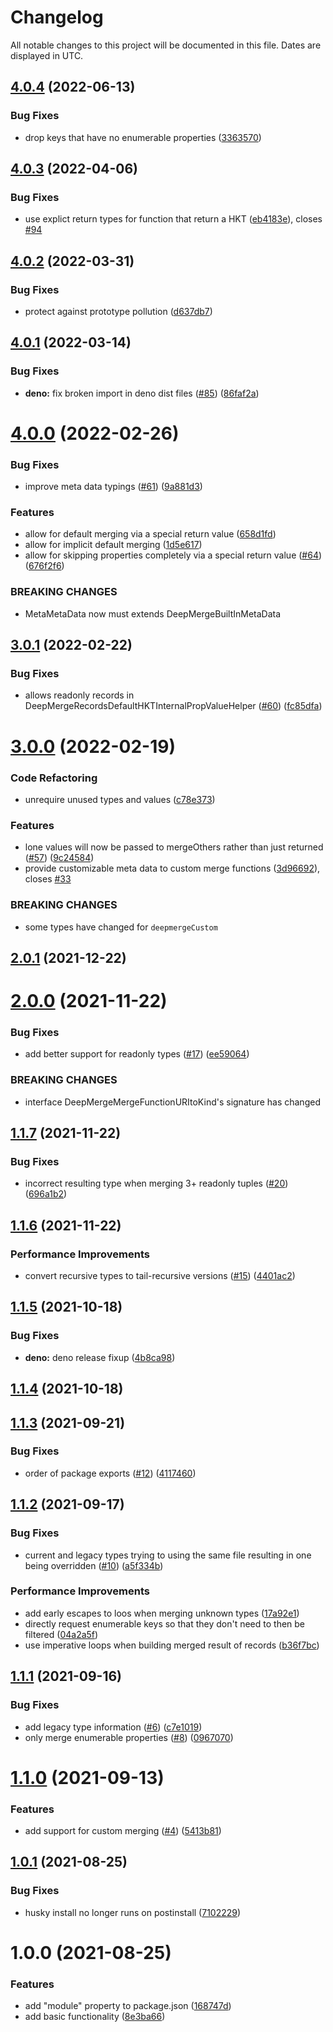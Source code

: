 # Changelog
All notable changes to this project will be documented in this file. Dates are displayed in UTC.

## [4.0.4](https://github.com/RebeccaStevens/deepmerge-ts/compare/v4.0.3...v4.0.4) (2022-06-13)


### Bug Fixes

* drop keys that have no enumerable properties ([3363570](https://github.com/RebeccaStevens/deepmerge-ts/commit/3363570fcc53488d22a2d4b778b558173c7ee5c9))

## [4.0.3](https://github.com/RebeccaStevens/deepmerge-ts/compare/v4.0.2...v4.0.3) (2022-04-06)


### Bug Fixes

* use explict return types for function that return a HKT ([eb4183e](https://github.com/RebeccaStevens/deepmerge-ts/commit/eb4183e5441ea8b36bbb8f24ffa38ba850eb389c)), closes [#94](https://github.com/RebeccaStevens/deepmerge-ts/issues/94)

## [4.0.2](https://github.com/RebeccaStevens/deepmerge-ts/compare/v4.0.1...v4.0.2) (2022-03-31)


### Bug Fixes

* protect against prototype pollution ([d637db7](https://github.com/RebeccaStevens/deepmerge-ts/commit/d637db7e4fb2bfb113cb4bc1c85a125936d7081b))

## [4.0.1](https://github.com/RebeccaStevens/deepmerge-ts/compare/v4.0.0...v4.0.1) (2022-03-14)


### Bug Fixes

* **deno:** fix broken import in deno dist files ([#85](https://github.com/RebeccaStevens/deepmerge-ts/issues/85)) ([86faf2a](https://github.com/RebeccaStevens/deepmerge-ts/commit/86faf2a047488be2fbb1ff6a1edd005b5d4670cb))

# [4.0.0](https://github.com/RebeccaStevens/deepmerge-ts/compare/v3.0.1...v4.0.0) (2022-02-26)


### Bug Fixes

* improve meta data typings ([#61](https://github.com/RebeccaStevens/deepmerge-ts/issues/61)) ([9a881d3](https://github.com/RebeccaStevens/deepmerge-ts/commit/9a881d3e55762da03b0d0f465d7e958d81fd0958))


### Features

* allow for default merging via a special return value ([658d1fd](https://github.com/RebeccaStevens/deepmerge-ts/commit/658d1fd454fe095e6c7f2be22ccf4823fe0ea6ef))
* allow for implicit default merging ([1d5e617](https://github.com/RebeccaStevens/deepmerge-ts/commit/1d5e617bc4980f64a75fa9da1397979b2310fc06))
* allow for skipping properties completely via a special return value ([#64](https://github.com/RebeccaStevens/deepmerge-ts/issues/64)) ([676f2f6](https://github.com/RebeccaStevens/deepmerge-ts/commit/676f2f6593d6baf0e1b31f29c83bac7c392e7ce2))


### BREAKING CHANGES

* MetaMetaData now must extends DeepMergeBuiltInMetaData

## [3.0.1](https://github.com/RebeccaStevens/deepmerge-ts/compare/v3.0.0...v3.0.1) (2022-02-22)


### Bug Fixes

* allows readonly records in DeepMergeRecordsDefaultHKTInternalPropValueHelper ([#60](https://github.com/RebeccaStevens/deepmerge-ts/issues/60)) ([fc85dfa](https://github.com/RebeccaStevens/deepmerge-ts/commit/fc85dfa0cc579de127c8458e808f81cbca84d090))

# [3.0.0](https://github.com/RebeccaStevens/deepmerge-ts/compare/v2.0.1...v3.0.0) (2022-02-19)


### Code Refactoring

* unrequire unused types and values ([c78e373](https://github.com/RebeccaStevens/deepmerge-ts/commit/c78e3736fe725008b745a302233afacb2155db94))


### Features

* lone values will now be passed to mergeOthers rather than just returned ([#57](https://github.com/RebeccaStevens/deepmerge-ts/issues/57)) ([9c24584](https://github.com/RebeccaStevens/deepmerge-ts/commit/9c245846f8afbd8bc0fbe2a28626e6461f41ea53))
* provide customizable meta data to custom merge functions ([3d96692](https://github.com/RebeccaStevens/deepmerge-ts/commit/3d96692386c363e3f4250b267cac1d78231457ff)), closes [#33](https://github.com/RebeccaStevens/deepmerge-ts/issues/33)


### BREAKING CHANGES

* some types have changed for `deepmergeCustom`

## [2.0.1](https://github.com/RebeccaStevens/deepmerge-ts/compare/v2.0.0...v2.0.1) (2021-12-22)

# [2.0.0](https://github.com/RebeccaStevens/deepmerge-ts/compare/v1.1.7...v2.0.0) (2021-11-22)


### Bug Fixes

* add better support for readonly types ([#17](https://github.com/RebeccaStevens/deepmerge-ts/issues/17)) ([ee59064](https://github.com/RebeccaStevens/deepmerge-ts/commit/ee5906448bcc0fabef2a2b8e215d4c309d30b4db))


### BREAKING CHANGES

* interface DeepMergeMergeFunctionURItoKind's signature has changed

## [1.1.7](https://github.com/RebeccaStevens/deepmerge-ts/compare/v1.1.6...v1.1.7) (2021-11-22)


### Bug Fixes

* incorrect resulting type when merging 3+ readonly tuples ([#20](https://github.com/RebeccaStevens/deepmerge-ts/issues/20)) ([696a1b2](https://github.com/RebeccaStevens/deepmerge-ts/commit/696a1b21ce225e11e38ee9ef3b92a28cf3ed6a4c))

## [1.1.6](https://github.com/RebeccaStevens/deepmerge-ts/compare/v1.1.5...v1.1.6) (2021-11-22)


### Performance Improvements

* convert recursive types to tail-recursive versions ([#15](https://github.com/RebeccaStevens/deepmerge-ts/issues/15)) ([4401ac2](https://github.com/RebeccaStevens/deepmerge-ts/commit/4401ac2d1651093ab855d3d4bdf6c9628c0767ab))

## [1.1.5](https://github.com/RebeccaStevens/deepmerge-ts/compare/v1.1.4...v1.1.5) (2021-10-18)


### Bug Fixes

* **deno:** deno release fixup ([4b8ca98](https://github.com/RebeccaStevens/deepmerge-ts/commit/4b8ca9868de78228244b099dc2040c4cb16a649d))

## [1.1.4](https://github.com/RebeccaStevens/deepmerge-ts/compare/v1.1.3...v1.1.4) (2021-10-18)

## [1.1.3](https://github.com/RebeccaStevens/deepmerge-ts/compare/v1.1.2...v1.1.3) (2021-09-21)


### Bug Fixes

* order of package exports ([#12](https://github.com/RebeccaStevens/deepmerge-ts/issues/12)) ([4117460](https://github.com/RebeccaStevens/deepmerge-ts/commit/41174607ee57568f123e1a5661f635d5d54f7c0c))

## [1.1.2](https://github.com/RebeccaStevens/deepmerge-ts/compare/v1.1.1...v1.1.2) (2021-09-17)


### Bug Fixes

* current and legacy types trying to using the same file resulting in one being overridden ([#10](https://github.com/RebeccaStevens/deepmerge-ts/issues/10)) ([a5f334b](https://github.com/RebeccaStevens/deepmerge-ts/commit/a5f334b2c4f6735383ea419dd6d3206bcc0afe4a))


### Performance Improvements

* add early escapes to loos when merging unknown types ([17a92e1](https://github.com/RebeccaStevens/deepmerge-ts/commit/17a92e1676a6b6c20f7e3fb1cc966ed5673dccf6))
* directly request enumerable keys so that they don't need to then be filtered ([04a2a5f](https://github.com/RebeccaStevens/deepmerge-ts/commit/04a2a5fb24b1086c8130203451c2836f196e92c6))
* use imperative loops when building merged result of records ([b36f7bc](https://github.com/RebeccaStevens/deepmerge-ts/commit/b36f7bcec43858658c06f8f4ac6deb17a9d7b2fe))

## [1.1.1](https://github.com/RebeccaStevens/deepmerge-ts/compare/v1.1.0...v1.1.1) (2021-09-16)


### Bug Fixes

* add legacy type information ([#6](https://github.com/RebeccaStevens/deepmerge-ts/issues/6)) ([c7e1019](https://github.com/RebeccaStevens/deepmerge-ts/commit/c7e1019f86818fe95b9f6291f2a09f077337a7f9))
* only merge enumerable properties ([#8](https://github.com/RebeccaStevens/deepmerge-ts/issues/8)) ([0967070](https://github.com/RebeccaStevens/deepmerge-ts/commit/0967070d30427bb33f0c78793d61a9411dde3b49))

# [1.1.0](https://github.com/RebeccaStevens/deepmerge-ts/compare/v1.0.1...v1.1.0) (2021-09-13)


### Features

* add support for custom merging ([#4](https://github.com/RebeccaStevens/deepmerge-ts/issues/4)) ([5413b81](https://github.com/RebeccaStevens/deepmerge-ts/commit/5413b81c0a568c798ff70081966dd9a0ace5fe3f))

## [1.0.1](https://github.com/RebeccaStevens/deepmerge-ts/compare/v1.0.0...v1.0.1) (2021-08-25)


### Bug Fixes

* husky install no longer runs on postinstall ([7102229](https://github.com/RebeccaStevens/deepmerge-ts/commit/7102229a7078fef17ba2a24c9814a844fb525c67))

# 1.0.0 (2021-08-25)


### Features

* add "module" property to package.json ([168747d](https://github.com/RebeccaStevens/deepmerge-ts/commit/168747daef0b49ab8ac3b0491fda965776eef2c2))
* add basic functionality ([8e3ba66](https://github.com/RebeccaStevens/deepmerge-ts/commit/8e3ba66973d6e35cc421149a00a45b7c55c1de45))
